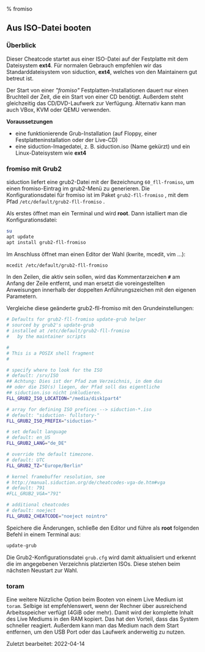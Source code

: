 % fromiso

## Aus ISO-Datei booten

### Überblick

Dieser Cheatcode startet aus einer ISO-Datei auf der Festplatte mit dem Dateisystem **ext4**. Für normalen Gebrauch empfehlen wir das Standarddateisystem von siduction, **ext4**, welches von den Maintainern gut betreut ist.
 
Der Start von einer *"fromiso"* Festplatten-Installationen dauert nur einen Bruchteil der Zeit, die ein Start von einer CD benötigt. 
Außerdem steht gleichzeitig das CD/DVD-Laufwerk zur Verfügung. Alternativ kann man auch VBox, KVM oder QEMU verwenden.

**Voraussetzungen**

* eine funktionierende Grub-Installation (auf Floppy, einer Festplatteninstallation oder der Live-CD)
* eine siduction-Imagedatei, z. B. siduction.iso (Name gekürzt) und ein Linux-Dateisystem wie **ext4**

### fromiso mit Grub2

siduction liefert eine grub2-Datei mit der Bezeichnung `60_fll-fromiso`, um einen fromiso-Eintrag im grub2-Menü zu generieren. Die Konfigurationsdatei für fromiso ist im Paket `grub2-fll-fromiso` , mit dem Pfad `/etc/default/grub2-fll-fromiso` .

 Als erstes öffnet man ein Terminal und wird **root**. Dann istalliert man die Konfigurationsdatei:

~~~sh
su
apt update
apt install grub2-fll-fromiso
~~~

Im Anschluss öffnet man einen Editor der Wahl (kwrite, mcedit, vim ...):

~~~sh
mcedit /etc/default/grub2-fll-fromiso
~~~

In den Zeilen, die aktiv sein sollen, wird das Kommentarzeichen **`#`** am Anfang der Zeile entfernt, und man ersetzt die voreingestellten Anweisungen innerhalb der doppelten Anführungszeichen mit den eigenen Parametern. 

Vergleiche diese geänderte grub2-fll-fromiso mit den Grundeinstellungen:

~~~sh
# Defaults for grub2-fll-fromiso update-grub helper
# sourced by grub2's update-grub
# installed at /etc/default/grub2-fll-fromiso
#   by the maintainer scripts

#
# This is a POSIX shell fragment
#

# specify where to look for the ISO
# default: /srv/ISO
## Achtung: Dies ist der Pfad zum Verzeichnis, in dem das
## oder die ISO(s) liegen, der Pfad soll das eigentliche
## siduction.iso nicht inkludieren.
FLL_GRUB2_ISO_LOCATION="/media/disk1part4"

# array for defining ISO prefices --> siduction-*.iso
# default: "siduction- fullstory-"
FLL_GRUB2_ISO_PREFIX="siduction-"

# set default language
# default: en_US
FLL_GRUB2_LANG="de_DE"

# override the default timezone.
# default: UTC
FLL_GRUB2_TZ="Europe/Berlin" 

# kernel framebuffer resolution, see
# http://manual.siduction.org/de/cheatcodes-vga-de.htm#vga
# default: 791
#FLL_GRUB2_VGA="791"

# additional cheatcodes
# default: noeject
FLL_GRUB2_CHEATCODE="noeject nointro" 
~~~

Speichere die Änderungen, schließe den Editor und führe als **root** folgenden Befehl in einem Terminal aus:

~~~sh
update-grub
~~~

Die Grub2-Konfigurationsdatei `grub.cfg` wird damit aktualisiert und erkennt die im angegebenen Verzeichnis platzierten ISOs. Diese stehen beim nächsten Neustart zur Wahl.

### toram

Eine weitere Nützliche Option beim Booten von einem Live Medium ist `toram`. Selbige ist empfehlenswert, wenn der Rechner über ausreichend Arbeitsspeicher verfügt (4GiB oder mehr). Damit wird der komplette Inhalt des Live Mediums in den RAM kopiert. Das hat den Vorteil, dass das System schneller reagiert. Außerdem kann man das Medium nach dem Start entfernen, um den USB Port oder das Laufwerk anderweitig zu nutzen.

<div id="rev">Zuletzt bearbeitet: 2022-04-14</div>
